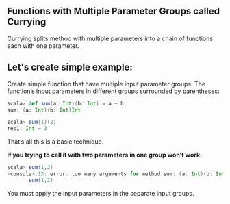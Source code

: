 ## Functions with Multiple Parameter Groups called Currying
Currying splits method with multiple parameters into a chain of functions each with one parameter.

## Let's create simple example:

Create simple function that have multiple input parameter groups.  The function’s input parameters in different groups surrounded by parentheses:
```scala
scala> def sum(a: Int)(b: Int) = a + b
sum: (a: Int)(b: Int)Int

scala> sum(1)(2)
res1: Int = 3
```
That’s all this is a basic technique.

**If you trying to call it with two parameters in one group won’t work:**
```scala
scala> sum(1,2)
<console>:13: error: too many arguments for method sum: (a: Int)(b: Int)Int
       sum(1,2)
```
You must apply the input parameters in the separate input groups.
<!--stackedit_data:
eyJoaXN0b3J5IjpbMTU5NzYyNDg3NywyMDM2Njg2NjEyLDQ2OD
k5MDI5NiwxMjc0OTY1ODUyLDgxNzg2MTgxMyw1MjEyNzQyOTMs
LTMwNzI5MjQ3LDEyMTUxMzI1MzIsLTEzNDMxODYwNDcsMTg2Nj
M3MzAxMywtMTE5Mjc3NDc1NSw5NzYxNDc0NzMsLTg5Mzc2ODg0
LC0xMDc5NDM0MTM3LC01NjUxMTM2MzcsLTE1Njk5MDQxNDIsMT
gxNDgzNDQyNywyMDI3MDU2NjczLC0xMjU5ODkwMDYxLC0xNDUz
NjgwNjldfQ==
-->
